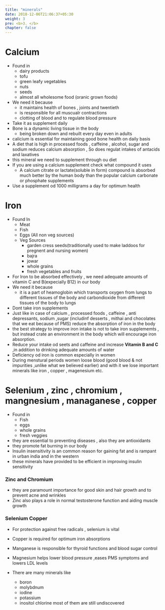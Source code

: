 ```yaml
---
title: "minerals"
date: 2018-12-06T21:06:37+05:30
weight: 3
pre: <b>3. </b>
chapter: false
---
```



# Calcium

- Found in 
  - dairy products
  - tofu
  - green leafy vegetables
  - nuts
  - seeds
  - almost all wholesome food (oranic grown foods)
- We need it because
  - it maintains health of bones , joints and twentieth
  - is responsible for all muscualr contractions
  - clotting of blood and to regulate blood pressure
- Take it as supplement daily 
- Bone is a dynamic living tissue in the body
  - being broken down and rebuilt every day even in adults
- calicium is essential for maintaining good bone health on daily basis
- A diet that is high in processed foods , caffeine , alcohol, sugar and sodium reduces calcium absorption , So does regulat intakes of antacids and laxatives
- this mineral we need to supplement through ou diet
- If you are using a calcium supplement check what compound it uses
  - A calcium citrate or lactate(soluble in form) compound is absorbed much better by the human body than the popular calcium carbonate or phosphate supplements
- Use a supplement od 1000 milligrams a day for optimum health

# Iron

- Found In 
  - Meat
  - Fish
  - Eggs (All non veg sources)
  - Veg Sources
    - garden cress seeds(traditionally used to make laddoos for pregnent and nursing women)
    - bajra
    - jowar 
    - whole grains
    - fresh vegetables and fruits
- For Iron to be absorbed effectively , we need adequate amounts of vitamin C and B(expecially B12) in our body
- We need it because 
  - it is a part of heamoglobin which transports oxygen from lungs to different tissues of the body and carbondioxide from different tissues of the body to lungs
- Dont take iron supplements
- Just like in case of calcium , processed foods , caffeine , anti depressants, sodium ,sugar (includinf desserts , mithai and chocolates that we eat because of PMS) reduce the absorption of iron in the body
- the best strategy to improve iron intake is not to take iron supplememts , but instead crate an environment in the body which will encourage iron absorption.
- Reduce your intake od seets and caffeine and increase __Vitamin B and C__ ,in addition to drinking adequate amounts of water
- Deficiency od iron is common especially in women 
- During menstural periods women loose blood (good blood & not impurities ,unlike what we believed earlier) and with it  we lose important minerals like iron , copper , magenesium etc.

# Selenium , zinc , chromium , mangnesium , managanese , copper

- Found in 
  - Fish 
  - eggs
  - whole grains
  - fresh veggies
- they are essential to preventing diseases , also they are antioxidants
- they promote fat burning in our body
- Insulin insensitivity is an common reason for gaining fat and is rampant in urban india and in the western
- these minerals have provided to be efficient in improving insulin sensitivity

### Zinc and Chromium

- they are paramount importance for good skin and hair growth and to prevent acne and wrinkles
- Zinc also plays a role in normal testosterone function and aiding muscle growth

### Selenium Copper

- For protection against free radicals , selenium is vital
- Copper is required for optimum iron absorptions
- Manganese is responsible for thyroid functions and blood sugar control
- Magnesium helps lower blood pressure ,eases PMS symptoms and lowers LDL levels

- There are many minerals like
  - boron 
  - molybdnum
  - iodine
  - potassium
  - inositol chlorine
  most of them are still undiscovered
